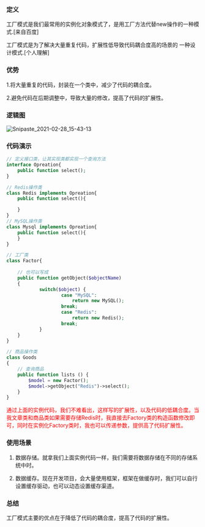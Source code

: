 ### 定义

工厂模式是我们最常用的实例化对象模式了，是用工厂方法代替new操作的一种模式.[来自百度]

工厂模式是为了解决<kbd>大量重复代码</kbd>，<kbd>扩展性低</kbd>导致代码<kbd>耦合度高</kbd>的场景的 一种设计模式.[个人理解]

### 优势

1.将大量重复的代码，封装在一个类中，减少了代码的耦合度。

2.避免代码在后期调整中，导致大量的修改，提高了代码的扩展性。

### 逻辑图

![Snipaste_2021-02-28_15-43-13](https://gitee.com/bruce_qiq/picture/raw/master/2021-2-28/1614498216591-Snipaste_2021-02-28_15-43-13.png)

### 代码演示

```php
// 定义接口类，让其实现类都实现一个查询方法
interface Opreation{
	public function select();
}
```
```php
// Redis操作类
class Redis implements Opreation{
	public function select(){

	}
}
// MySQL操作类
class Mysql implements Opreation{
	public function select(){
	}
}
```

```php
// 工厂类
class Factor{
	
	// 也可以写成
	public function getObject($objectName)
	{
			switch($object) {
					case "MySQL":
						return new MySQL();
					break;
					case "Redis":
						return new Redis();
					break;
			}
	}
}
```

```php
// 商品操作类
class Goods
{
	// 查询商品
	public function lists () {
		$model = new Factor();
		$model->getObject("Redis")->select();
	}
}
```
<font color='red'>通过上面的实例代码，我们不难看出，这样写的扩展性，以及代码的低耦合度。当我文章类和商品类如果需要存储Redis时，我直接去Factory类的构造函数修改即可，同时在实例化Factory类时，我也可以传递参数，提供高了代码扩展性。</font>

### 使用场景

1. 数据存储。就拿我们上面实例代码一样，我们需要将数据存储在不同的存储系统中时。

2. 数据缓存。现在开发项目，会大量使用框架，框架在做缓存时，我们可以自行设置缓存驱动，也可以动态设置缓存渠道。

### 总结

工厂模式主要的优点在于降低了代码的耦合度，提高了代码的扩展性。